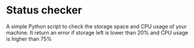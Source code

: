 # Status checker
A simple Python script to check the storage space and CPU usage of your machine. It return an error if storage left is lower than 20% and CPU usage is higher than 75%
